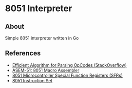 # 8051 Interpreter

## About

Simple 8051 interpreter written in Go

## References

- [Efficient Algorithm for Parsing OpCodes (StackOverflow)](https://stackoverflow.com/questions/17107398/efficient-algorithm-for-parsing-opcodes)
- [ASEM-51: 8051 Macro Assembler](https://plit.de/asem-51/)
- [8051 Microcontroller Special Function Registers (SFRs)](https://www.electronicshub.org/8051-microcontroller-special-function-registers/)
- [8051 Instruction Set](https://www.win.tue.nl/~aeb/comp/8051/set8051.html#51cpl)